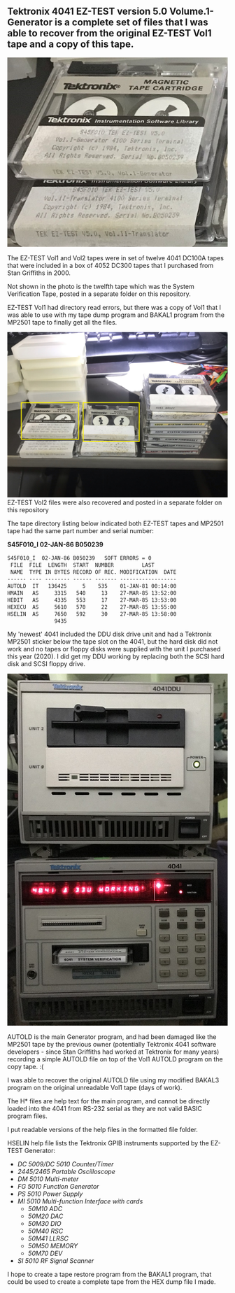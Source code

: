 Tektronix 4041 EZ-TEST version 5.0 Volume.1-Generator is a complete set of files that I was able to recover from the original EZ-TEST Vol1 tape and a copy of this tape.
-------
![EZ-TEST Vol1 tape](./EZ-TEST%20Vol1%20and%20Vol2%20Tapes.jpg)

The EZ-TEST Vol1 and Vol2 tapes were in set of twelve 4041 DC100A tapes that were included in a box of 4052 DC300 tapes that I purchased from Stan Griffiths in 2000.

Not shown in the photo is the twelfth tape which was the System Verification Tape, posted in a separate folder on this repository.

EZ-TEST Vol1 had directory read errors, but there was a copy of Vol1 that I was able to use with my tape dump program and BAKAL1 program from the MP2501 tape to finally get all the files.

![EZ-TEST Vol1 tapes](./EZ-TEST%20Vol1%20Tapes.jpg)
EZ-TEST Vol2 files were also recovered and posted in a separate folder on this repository

The tape directory listing below indicated both EZ-TEST tapes and MP2501 tape had the same part number and serial number:

**S45F010_I  02-JAN-86 B050239** 

```Assembly
S45F010_I  02-JAN-86 B050239   SOFT ERRORS = 0        
 FILE  FILE  LENGTH  START  NUMBER         LAST       
 NAME  TYPE IN BYTES RECORD OF REC. MODIFICATION  DATE
------ ---- -------- ------ ------- ------------------
AUTOLD  IT   136425     5    535    01-JAN-81 00:14:00
HMAIN   AS     3315   540     13    27-MAR-85 13:52:00
HEDIT   AS     4335   553     17    27-MAR-85 13:53:00
HEXECU  AS     5610   570     22    27-MAR-85 13:55:00
HSELIN  AS     7650   592     30    27-MAR-85 13:58:00
               9435                               
```
My 'newest' 4041 included the DDU disk drive unit and had a Tektronix MP2501 sticker below the tape slot on the 4041, but the hard disk did not work and no tapes or floppy disks were supplied with the unit I purchased this year (2020).  I did get my DDU working by replacing both the SCSI hard disk and SCSI floppy drive.

![my 4041 and DDU](./My%20new%204041%20%26%20DDU%20are%20working%20small.jpg)

AUTOLD is the main Generator program, and had been damaged like the MP2501 tape by the previous owner (potentially Tektronix 4041 software developers - since Stan Griffiths had worked at Tektronix for many years) recording a simple AUTOLD file on top of the Vol1 AUTOLD program on the copy tape. :(  

I was able to recover the original AUTOLD file using my modified BAKAL3 program on the original unreadable Vol1 tape (days of work).

The H* files are help text for the main program, and cannot be directly loaded into the 4041 from RS-232 serial as they are not valid BASIC program files.

I put readable versions of the help files in the formatted file folder.

HSELIN help file lists the Tektronix GPIB instruments supported by the EZ-TEST Generator:

  * *DC 5009/DC 5010 Counter/Timer* 
  * *2445/2465 Portable Oscilloscope* 
  * *DM 5010 Multi-meter* 
  * *FG 5010 Function Generator* 
  * *PS 5010 Power Supply* 
  * *MI 5010 Multi-function Interface with cards* 
    * *50M10 ADC*
    * *50M20 DAC*
    * *50M30 DIO*
    * *50M40 RSC*
    * *50M41 LLRSC*
    * *50M50 MEMORY*
    * *50M70 DEV*   
  * *SI 5010 RF Signal Scanner* 

I hope to create a tape restore program from the BAKAL1 program, that could be used to create a complete tape from the HEX dump file I made.
